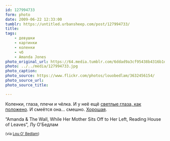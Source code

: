 ```yaml
---
id: 127994733
form: photo
date: 2009-06-22 12:33:00
tumblr: https://untitled.urbansheep.com/post/127994733/
title:
tags:
    - девушки
    - картинки
    - коленки
    - чб
    - Amanda Jones
photo_original_url: https://64.media.tumblr.com/6ddad9a3cf95438b4316b1d43cc4bbee/78n67m26Lowkuivst9CGEZlOo1_r2_1280.jpg
photo: ../../media/127994733.jpg
photo_caption:
photo_source: https://www.flickr.com/photos/louobedlam/3632456154/
photo_source_url:
photo_source_title:

---
```


<p>Коленки, глаза, плечи и чёлка. И у неё ещё <a href="http://blog.louobedlam.com/post/124541992/still-more-amanda-see-i-take-more-shots">светлые глаза, как положено</a>. И смеётся она… смешно. <a href="http://blog.louobedlam.com/tagged/amanda">Хорошая</a>.</p>

<p>“Amanda &amp; The Wall, While Her Mother Sits Off to Her Left, Reading House of Leaves”, Лу О'Бедлам</p>

<p><small>(via <a href="http://www.flickr.com/photos/louobedlam/3632456154/">Lou O’ Bedlam</a>)</small> </p>
